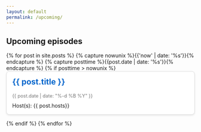 ```yaml
---
layout: default
permalink: /upcoming/
---
```


## Upcoming episodes

<style>
  .post-list {
    list-style: none;
    padding: 0;
  }

  .post-item {
    background-color: #fff;
    border: 1px solid #ddd;
    box-shadow: 0 2px 5px rgba(0,0,0,0.1);
    margin-bottom: 15px;
    padding: 15px;
    border-radius: 8px;
  }

  .post-item h2 {
    margin-top: 0;
    color: #333;
  }

  .post-item a {
    text-decoration: none;
    color: #0066cc;
  }

  .post-item a:hover {
    text-decoration: underline;
  }

  .post-date {
    color: #777;
    font-size: 0.9em;
    margin-bottom: 10px;
    display: block;
  }

  /* Optional: if you have images */
  .post-image {
    width: 100%;
    height: auto;
    margin-bottom: 10px;
  }
</style>

<ul class="post-list">
  {% for post in site.posts %}
    {% capture nowunix %}{{'now' | date: '%s'}}{% endcapture %}
    {% capture posttime %}{{post.date | date: '%s'}}{% endcapture %}
    {% if posttime > nowunix %}
      <li class="post-item">
        <h2><a href="{{ post.url }}">{{ post.title }}</a></h2>
        <span class="post-date">{{ post.date | date: "%-d %B %Y" }}</span>
        Host(s): {{ post.hosts}}
      </li>
    {% endif %}
  {% endfor %}
</ul>
